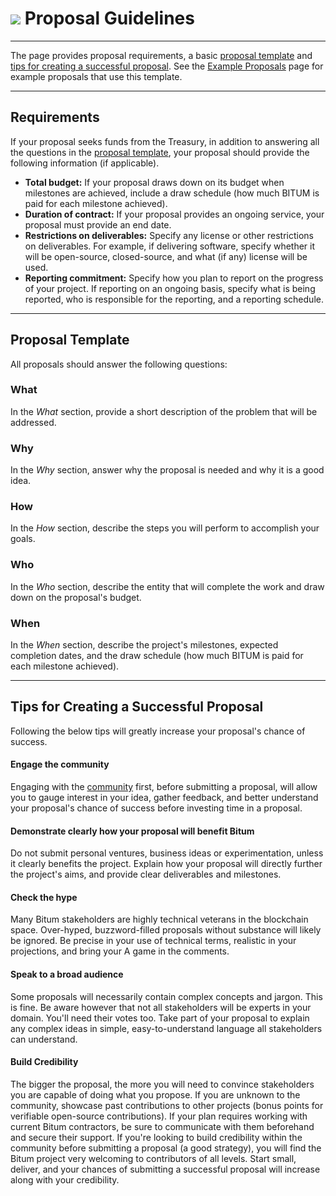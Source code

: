 # <img class="bitum-icon" src="/img/bitum-icons/Politeia.svg" /> Proposal Guidelines

---

The page provides proposal requirements, a basic [proposal template](#proposal-template) and
[tips for creating a successful proposal](#tips-for-creating-a-successful-proposal).
See the [Example Proposals](../../governance/politeia/example-proposals.md) page for
example proposals that use this template.

---

## Requirements

If your proposal seeks funds from the Treasury, in addition to answering all the questions
in the [proposal template](#proposal-template), your proposal should provide the following
information (if applicable).

* **Total budget:** If your proposal draws down on its budget when milestones are achieved,
include a draw schedule (how much BITUM is paid for each milestone achieved).
* **Duration of contract:** If your proposal provides an ongoing service, your proposal must
provide an end date.
* **Restrictions on deliverables:** Specify any license or other restrictions on
deliverables. For example, if delivering software, specify whether it will be open-source,
closed-source, and what (if any) license will be used.
* **Reporting commitment:** Specify how you plan to report on the progress of your project. If
reporting on an ongoing basis, specify what is being reported, who is responsible for the reporting,
and a reporting schedule.

---

## Proposal Template

All proposals should answer the following questions:

### What

In the *What* section, provide a short description of the problem that will
be addressed.

### Why

In the *Why* section, answer why the proposal is needed and why it is
a good idea.

### How

In the *How* section, describe the steps you will perform to accomplish your
goals.

### Who

In the *Who* section, describe the entity that will
complete the work and draw down on the proposal's budget.

### When

In the *When* section, describe the project's milestones, expected
completion dates, and the draw schedule (how much BITUM is paid for each milestone achieved).

---

## Tips for Creating a Successful Proposal

Following the below tips will greatly increase your proposal's chance of success.

#### Engage the community

Engaging with the [community](../../getting-started/beginner-guide.md#community) first,
before submitting a proposal, will allow you to gauge interest in your idea, gather
feedback, and better understand your proposal's chance of success before investing time
in a proposal.

#### Demonstrate clearly how your proposal will benefit Bitum

Do not submit personal ventures, business ideas
or experimentation, unless it clearly benefits the project.
Explain how your proposal will directly further the project's aims, and provide
clear deliverables and milestones.

#### Check the hype

Many Bitum stakeholders are highly technical veterans in the
blockchain space. Over-hyped, buzzword-filled proposals without substance will likely be
ignored. Be precise in your use of technical terms, realistic in your projections,
and bring your A game in the comments.

#### Speak to a broad audience

Some proposals will necessarily contain complex concepts and jargon. This is fine.
Be aware however that not all stakeholders will be experts in your domain. You'll need
their votes too. Take part of your proposal to explain any complex ideas in simple,
easy-to-understand language all stakeholders can understand.

#### Build Credibility

The bigger the proposal, the more you will need to convince stakeholders you
are capable of doing what you propose. If you are unknown to the community, showcase past
contributions to other projects (bonus points for verifiable open-source contributions).
If your plan requires working with current Bitum contractors,
be sure to communicate with them beforehand and secure their support. If you're looking to
build credibility within the community before submitting a proposal (a good strategy),
you will find the Bitum project very welcoming to contributors of all levels. Start small,
deliver, and your chances of submitting a successful proposal will increase along with your
credibility.
